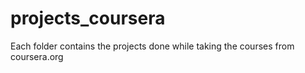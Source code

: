 # projects_coursera
Each folder contains the projects done while taking the courses from coursera.org
